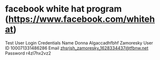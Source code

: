# facebook white hat program (https://www.facebook.com/whitehat)
Test User Login Credentials
Name
Donna Algaccadhfbhf Zamoresky
User ID
100071331486286
Email
zhsrjsh_zamoresky_1628334437@tfbnw.net
Password
r4zl7hx2vz2
